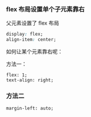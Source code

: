 ### flex 布局设置单个子元素靠右



父元素设置了 flex 布局

```css
display: flex;
align-item: center;
```

如何让某个元素靠右呢： 

方法一： 

```
flex: 1;
text-align: right;
```

### 方法二

```null
margin-left: auto;
```